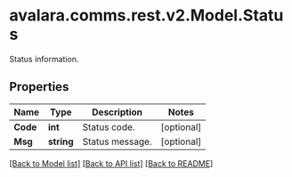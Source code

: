 # avalara.comms.rest.v2.Model.Status
Status information.

## Properties

Name | Type | Description | Notes
------------ | ------------- | ------------- | -------------
**Code** | **int** | Status code. | [optional] 
**Msg** | **string** | Status message. | [optional] 

[[Back to Model list]](../README.md#documentation-for-models) [[Back to API list]](../README.md#documentation-for-api-endpoints) [[Back to README]](../README.md)

